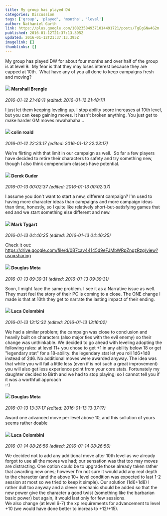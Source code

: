 ```yaml
---
title: My group has played DW
categories: Discussion
tags: ['group', 'played', 'months', 'level']
author: Nathaniel Garth
link: https://plus.google.com/108235849371014491721/posts/TgEgGNw4G2m
published: 2016-01-12T21:37:13.395Z
updated: 2016-01-12T21:37:13.395Z
imagelink: []
thumblinks: []
---
```


My group has played DW for about four months and over half of the group is at level 9.  My fear is that they may loses interest because they are capped at 10th.  What have any of you all done to keep campaigns fresh and moving?
<div id='comment z12xjrn5uyezfzjoz04cdfaawuu4shmqrq00k'>
  <h4><img src='{{site.baseurl}}//images/avatars/110973090768429200038_photo.jpg'> Marshall Brengle</h4>
      <p><cite>2016-01-12 21:48:11 (edited: 2016-01-12 21:48:11)</cite></p>
        <p>I just let them keeping leveling up. I stop ability score increases at 10th level, but you can keep gaining moves. It hasn&#39;t broken anything. You just get to make harder GM moves mwahahaha...</p>
</div>
        

<div id='comment z12xjrn5uyezfzjoz04cdfaawuu4shmqrq00k'>
  <h4><img src='{{site.baseurl}}//images/avatars/112202482806363015700_photo.jpg'> colin roald</h4>
      <p><cite>2016-01-12 22:23:17 (edited: 2016-01-12 22:23:17)</cite></p>
        <p>We&#39;re flirting with that limit in our campaign as well.  So far a few players have decided to retire their characters to safety and try something new, though I also think compendium classes have potential.</p>
</div>
        

<div id='comment z12xjrn5uyezfzjoz04cdfaawuu4shmqrq00k'>
  <h4><img src='{{site.baseurl}}//images/avatars/107352425305341130906_photo.jpg'> Derek Guder</h4>
      <p><cite>2016-01-13 00:02:37 (edited: 2016-01-13 00:02:37)</cite></p>
        <p>I assume you don&#39;t want to start a new, different campaign? I&#39;m used to having more character ideas than campaigns and more campaign ideas than time, honestly, so I quite like relatively short-but-satisfying games that end and we start something else different and new.</p>
</div>
        

<div id='comment z12xjrn5uyezfzjoz04cdfaawuu4shmqrq00k'>
  <h4><img src='{{site.baseurl}}//images/avatars/118088719859349999400_photo.jpg'> Mark Tygart</h4>
      <p><cite>2016-01-13 04:46:25 (edited: 2016-01-13 04:46:25)</cite></p>
        <p>Check it out: <a href="https://drive.google.com/file/d/0B7cav44145d9eFJMbWRpZngzRzg/view?usp=sharing" class="ot-anchor">https://drive.google.com/file/d/0B7cav44145d9eFJMbWRpZngzRzg/view?usp=sharing</a></p>
</div>
        

<div id='comment z12xjrn5uyezfzjoz04cdfaawuu4shmqrq00k'>
  <h4><img src='{{site.baseurl}}//images/avatars/115757449595838706152_photo.jpg'> Douglas Mota</h4>
      <p><cite>2016-01-13 09:39:31 (edited: 2016-01-13 09:39:31)</cite></p>
        <p>Soon, I might face the same problem. I see it as a Narrative issue as well. They must feel the story of their PC is coming to a close. The ONE change I made is that at 10th they get to narrate the lasting impact of their ending.</p>
</div>
        

<div id='comment z12xjrn5uyezfzjoz04cdfaawuu4shmqrq00k'>
  <h4><img src='{{site.baseurl}}//images/avatars/106248169903726123755_photo.jpg'> Luca Colombini</h4>
      <p><cite>2016-01-13 13:12:32 (edited: 2016-01-13 13:16:02)</cite></p>
        <p>We had a similar problem; the campaign was close to conclusion and heavily built on characters (also major ties with the evil enemy) so their change was unthinkable. We decided to go ahead with leveling adopting the following rules: at level 11+ you chose to get +1 in any ability below 18 or get &quot;legendary stat&quot; for a 18-ability. the legendary stat let you roll 1d6+1d8 instead of 2d6. No additional moves were awarded anyway. The idea was that while you will fail a little less (even if is not such a great improvement) you will also get less experience point from your core stats. Fortunately my daughter decided to Birth and we had to stop playing; so I cannot tell you if it was a worthfuil approach<br />:-)</p>
</div>
        

<div id='comment z12xjrn5uyezfzjoz04cdfaawuu4shmqrq00k'>
  <h4><img src='{{site.baseurl}}//images/avatars/115757449595838706152_photo.jpg'> Douglas Mota</h4>
      <p><cite>2016-01-13 13:37:17 (edited: 2016-01-13 13:37:17)</cite></p>
        <p>Award one advanced move per level above 10, and this sollution of yours seems rather doable</p>
</div>
        

<div id='comment z12xjrn5uyezfzjoz04cdfaawuu4shmqrq00k'>
  <h4><img src='{{site.baseurl}}//images/avatars/106248169903726123755_photo.jpg'> Luca Colombini</h4>
      <p><cite>2016-01-14 08:26:56 (edited: 2016-01-14 08:26:56)</cite></p>
        <p>We decided not to add any additional move after 10th level as we already forgot to use all the moves we had; our sensation was that too may moves are distracting. One option could be to upgrade those already taken rather that awarding new ones; however I&#39;m not sure it would add any real depth to the character (and the above 10+ level condition was expected to last 1-2 session at most so we tried to keep it simple). Our solution (1d6+1d8) I rather dull too anyway and a clever mechanic should be added so that the new power give the character a good twist (something like the barbarian basic power) but again, it would last only for few sessions.<br />We also change (at level 6-7) the xp requirements for advancement to level +10 (we would have done better to increas to +12/+15).</p>
</div>
        
